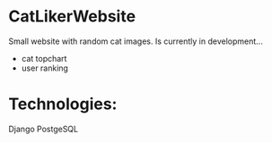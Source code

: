 # CatLikerWebsite
Small website with random cat images. Is currently in development...
+ cat topchart
+ user ranking
# Technologies:
 Django
 PostgeSQL

